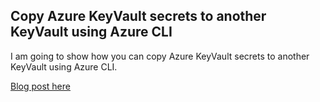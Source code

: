 ## Copy Azure KeyVault secrets to another KeyVault using Azure CLI

I am going to show how you can copy Azure KeyVault secrets to another KeyVault using Azure CLI.

[Blog post here](https://thomasthornton.cloud/2021/05/08/copy-azure-keyvault-secrets-to-another-keyvault-using-azure-cli/)